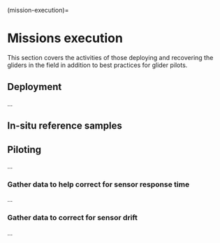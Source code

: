(mission-execution)=
# Missions execution

This section covers the activities of those deploying and recovering the gliders in the field in addition to best practices for glider pilots.

## Deployment
...

## In-situ reference samples

## Piloting
...

### Gather data to help correct for sensor response time
...

### Gather data to correct for sensor drift
...
